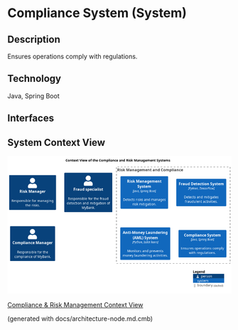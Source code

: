 # Compliance System (System)
## Description
Ensures operations comply with regulations.

## Technology
Java, Spring Boot


## Interfaces

## System Context View
![Context View of the Compliance and Risk Management Systems](../../mybank/compliance/context-view.png)

[Compliance & Risk Management Context View](../../mybank/compliance/context-view.md)


(generated with docs/architecture-node.md.cmb)
